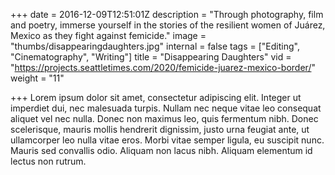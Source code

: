+++
date = 2016-12-09T12:51:01Z
description = "Through photography, film and poetry, immerse yourself in the stories of the resilient women of Juárez, Mexico as they fight against femicide."
image = "thumbs/disappearingdaughters.jpg"
internal = false
tags = ["Editing", "Cinematography", "Writing"]
title = "Disappearing Daughters"
vid = "https://projects.seattletimes.com/2020/femicide-juarez-mexico-border/"
weight = "11"

+++
Lorem ipsum dolor sit amet, consectetur adipiscing elit. Integer ut imperdiet dui, nec malesuada turpis. Nullam nec neque vitae leo consequat aliquet vel nec nulla. Donec non maximus leo, quis fermentum nibh. Donec scelerisque, mauris mollis hendrerit dignissim, justo urna feugiat ante, ut ullamcorper leo nulla vitae eros. Morbi vitae semper ligula, eu suscipit nunc. Mauris sed convallis odio. Aliquam non lacus nibh. Aliquam elementum id lectus non rutrum.
